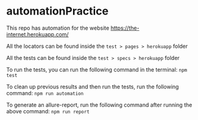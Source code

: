 # automationPractice

This repo has automation for the website https://the-internet.herokuapp.com/ 

All the locators can be found inside the `test > pages > herokuapp` folder

All the tests can be found inside the `test > specs > herokuapp` folder

To run the tests, you can run the following command in the terminal: `npm test`

To clean up previous results and then run the tests, run the following command: `npm run automation`

To generate an allure-report, run the following command after running the above command: `npm run report`
